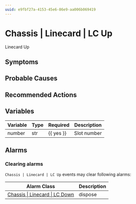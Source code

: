 ```yaml
---
uuid: e9fbf27a-4153-45e6-86e9-aa006b069419
---
```

# Chassis | Linecard | LC Up

Linecard Up

## Symptoms

## Probable Causes

## Recommended Actions

## Variables

| Variable | Type | Required  | Description |
| -------- | ---- | --------- | ----------- |
| number   | str  | {{ yes }} | Slot number |

## Alarms

### Clearing alarms

`Chassis | Linecard | LC Up` events may clear following alarms:

| Alarm Class                                                                                    | Description |
| ---------------------------------------------------------------------------------------------- | ----------- |
| [Chassis \| Linecard \| LC Down](../../../alarm-classes-reference/chassis/linecard/lc-down.md) | dispose     |
